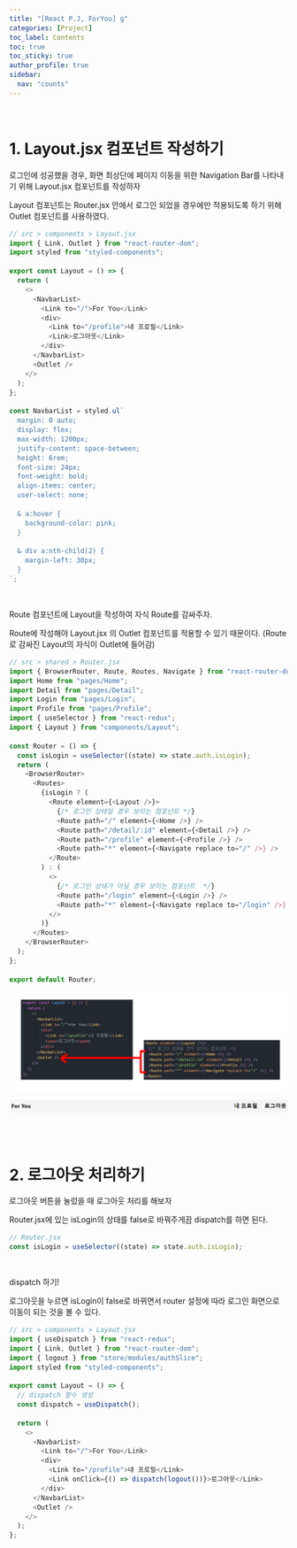 ```yaml
---
title: "[React P.J, ForYou] g"
categories: [Project]
toc_label: Contents
toc: true
toc_sticky: true
author_profile: true
sidebar:
  nav: "counts"
---
```


<br>

# 1. Layout.jsx 컴포넌트 작성하기

로그인에 성공했을 경우, 화면 최상단에 페이지 이동을 위한 Navigation Bar를 나타내기 위해 Layout.jsx 컴포넌트를 작성하자

Layout 컴포넌트는 Router.jsx 안에서 로그인 되었을 경우에만 적용되도록 하기 위해 Outlet 컴포넌트를 사용하였다.

```js
// src > components > Layout.jsx
import { Link, Outlet } from "react-router-dom";
import styled from "styled-components";

export const Layout = () => {
  return (
    <>
      <NavbarList>
        <Link to="/">For You</Link>
        <div>
          <Link to="/profile">내 프로필</Link>
          <Link>로그아웃</Link>
        </div>
      </NavbarList>
      <Outlet />
    </>
  );
};

const NavbarList = styled.ul`
  margin: 0 auto;
  display: flex;
  max-width: 1200px;
  justify-content: space-between;
  height: 6rem;
  font-size: 24px;
  font-weight: bold;
  align-items: center;
  user-select: none;

  & a:hover {
    background-color: pink;
  }

  & div a:nth-child(2) {
    margin-left: 30px;
  }
`;
```

<br>

Route 컴포넌트에 Layout을 작성하여 자식 Route를 감싸주자.

Route에 작성해야 Layout.jsx 의 Outlet 컴포넌트를 적용할 수 있기 때문이다. (Route로 감싸진 Layout의 자식이 Outlet에 들어감)

```js
// src > shared > Router.jsx
import { BrowserRouter, Route, Routes, Navigate } from "react-router-dom";
import Home from "pages/Home";
import Detail from "pages/Detail";
import Login from "pages/Login";
import Profile from "pages/Profile";
import { useSelector } from "react-redux";
import { Layout } from "components/Layout";

const Router = () => {
  const isLogin = useSelector((state) => state.auth.isLogin);
  return (
    <BrowserRouter>
      <Routes>
        {isLogin ? (
          <Route element={<Layout />}>
            {/* 로그인 상태일 경우 보이는 컴포넌트 */}
            <Route path="/" element={<Home />} />
            <Route path="/detail/:id" element={<Detail />} />
            <Route path="/profile" element={<Profile />} />
            <Route path="*" element={<Navigate replace to="/" />} />
          </Route>
        ) : (
          <>
            {/* 로그인 상태가 아닐 경우 보이는 컴포넌트  */}
            <Route path="/login" element={<Login />} />
            <Route path="*" element={<Navigate replace to="/login" />} />
          </>
        )}
      </Routes>
    </BrowserRouter>
  );
};

export default Router;
```

![](/assets/images/2024/2024-03-03-16-11-09.png)

![](/assets/images/2024/2024-03-03-16-22-05.png)

<br><br>

# 2. 로그아웃 처리하기

로그아웃 버튼을 눌렀을 때 로그아웃 처리를 해보자

Router.jsx에 있는 isLogin의 상태를 false로 바꿔주게끔 dispatch를 하면 된다.

```js
// Router.jsx
const isLogin = useSelector((state) => state.auth.isLogin);
```

<br>

dispatch 하기!

로그아웃을 누르면 isLogin이 false로 바뀌면서 router 설정에 따라 로그인 화면으로 이동이 되는 것을 볼 수 있다.

```js
// src > components > Layout.jsx
import { useDispatch } from "react-redux";
import { Link, Outlet } from "react-router-dom";
import { logout } from "store/modules/authSlice";
import styled from "styled-components";

export const Layout = () => {
  // dispatch 함수 생성
  const dispatch = useDispatch();

  return (
    <>
      <NavbarList>
        <Link to="/">For You</Link>
        <div>
          <Link to="/profile">내 프로필</Link>
          <Link onClick={() => dispatch(logout())}>로그아웃</Link>
        </div>
      </NavbarList>
      <Outlet />
    </>
  );
};
```

<br>
